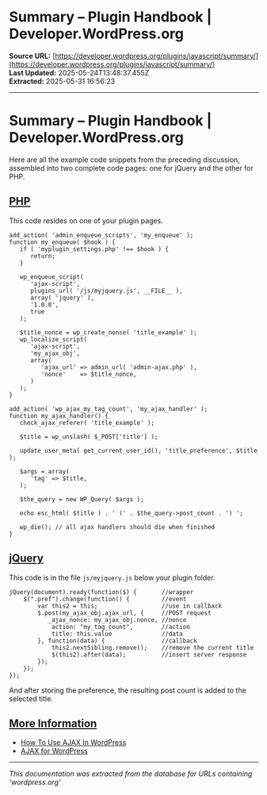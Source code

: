 # Summary – Plugin Handbook | Developer.WordPress.org

**Source URL:** [https://developer.wordpress.org/plugins/javascript/summary/](https://developer.wordpress.org/plugins/javascript/summary/)  
**Last Updated:** 2025-05-24T13:48:37.455Z  
**Extracted:** 2025-05-31 16:56:23

---

# Summary – Plugin Handbook | Developer.WordPress.org

Here are all the example code snippets from the preceding discussion, assembled into two complete code pages: one for jQuery and the other for PHP.

## [PHP](#php)

This code resides on one of your plugin pages.

```
add_action( 'admin_enqueue_scripts', 'my_enqueue' );
function my_enqueue( $hook ) {
   if ( 'myplugin_settings.php' !== $hook ) {
      return;
   }

   wp_enqueue_script(
      'ajax-script',
      plugins_url( '/js/myjquery.js', __FILE__ ),
      array( 'jquery' ),
      '1.0.0',
      true
   );

   $title_nonce = wp_create_nonce( 'title_example' );
   wp_localize_script(
      'ajax-script',
      'my_ajax_obj',
      array(
         'ajax_url' => admin_url( 'admin-ajax.php' ),
         'nonce'    => $title_nonce,
      )
   );
}

add_action( 'wp_ajax_my_tag_count', 'my_ajax_handler' );
function my_ajax_handler() {
   check_ajax_referer( 'title_example' );

   $title = wp_unslash( $_POST['title'] );

   update_user_meta( get_current_user_id(), 'title_preference', $title );

   $args = array(
      'tag' => $title,
   );

   $the_query = new WP_Query( $args );

   echo esc_html( $title ) . ' (' . $the_query->post_count . ') ';

   wp_die(); // all ajax handlers should die when finished
}
```

## [jQuery](#jquery)

This code is in the file `js/myjquery.js` below your plugin folder.

```
jQuery(document).ready(function($) { 	   //wrapper
	$(".pref").change(function() { 		   //event
		var this2 = this; 		           //use in callback
		$.post(my_ajax_obj.ajax_url, { 	   //POST request
	       _ajax_nonce: my_ajax_obj.nonce, //nonce
			action: "my_tag_count",        //action
	  		title: this.value 	           //data
  		}, function(data) {		           //callback
			this2.nextSibling.remove();    //remove the current title
			$(this2).after(data); 	       //insert server response
		});
	});
});
```

And after storing the preference, the resulting post count is added to the selected title.

## [More Information](#more-information)

*   [How To Use AJAX In WordPress](http://wp.smashingmagazine.com/2011/10/18/how-to-use-ajax-in-wordpress/ "External Site")
*   [AJAX for WordPress](http://www.glennmessersmith.com/pages/wpajax.html "External Site")

---

*This documentation was extracted from the database for URLs containing 'wordpress.org'*
